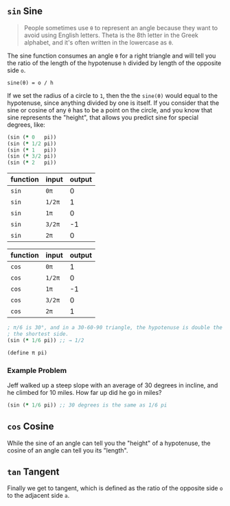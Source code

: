 ## `sin` Sine

> People sometimes use `θ` to represent an angle because they want to avoid
> using English letters. Theta is the 8th letter in the Greek alphabet, and it's
> often written in the lowercase as `θ`.

The sine function consumes an angle `θ` for a right triangle and will tell you 
the ratio of the length of the hypotenuse `h` divided by length of the opposite 
side `o`.

`sine(θ) = o / h`

If we set the radius of a circle to `1`, then the the `sine(θ)` would equal to
the hypotenuse, since anything divided by one is itself. If you consider that
the sine or cosine of any `θ` has to be a point on the circle, and you know that
sine represents the "height", that allows you predict sine for special degrees,
like:

``` clojure
(sin (* 0   pi))
(sin (* 1/2 pi))
(sin (* 1   pi))
(sin (* 3/2 pi))
(sin (* 2   pi))
```

| function | input  | output
| -------- | ------ | ------
| `sin`    | `0π`   | 0
| `sin`    | `1/2π` | 1
| `sin`    | `1π`   | 0
| `sin`    | `3/2π` | -1
| `sin`    | `2π`   | 0 

| function | input  | output
| -------- | ------ | ------
| `cos`    | `0π`   | 1
| `cos`    | `1/2π` | 0
| `cos`    | `1π`   | -1
| `cos`    | `3/2π` | 0
| `cos`    | `2π`   | 1

``` clojure
; π/6 is 30°, and in a 30-60-90 triangle, the hypotenuse is double the length of
; the shortest side.
(sin (* 1/6 pi)) ;; → 1/2

(define π pi)
```

### Example Problem

Jeff walked up a steep slope with an average of 30 degrees in incline, and he 
climbed for 10 miles. How far up did he go in miles?

``` clojure
(sin (* 1/6 pi)) ;; 30 degrees is the same as 1/6 pi
```

## `cos` Cosine

While the sine of an angle can tell you the "height" of a hypotenuse, the cosine
of an angle can tell you its "length".

## `tan` Tangent

Finally we get to tangent, which is defined as the ratio of the opposite side 
`o` to the adjacent side `a`.
